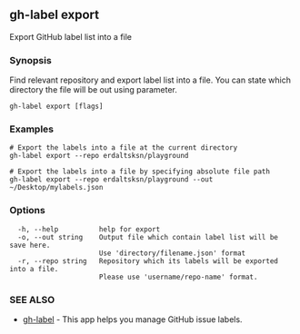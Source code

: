 ## gh-label export

Export GitHub label list into a file

### Synopsis

Find relevant repository and export label list into a file. You can
state which directory the file will be out using parameter.

```
gh-label export [flags]
```

### Examples

```
# Export the labels into a file at the current directory
gh-label export --repo erdaltsksn/playground

# Export the labels into a file by specifying absolute file path
gh-label export --repo erdaltsksn/playground --out ~/Desktop/mylabels.json
```

### Options

```
  -h, --help          help for export
  -o, --out string    Output file which contain label list will be save here.
                      Use 'directory/filename.json' format
  -r, --repo string   Repository which its labels will be exported into a file.
                      Please use 'username/repo-name' format.
```

### SEE ALSO

* [gh-label](gh-label.md)	 - This app helps you manage GitHub issue labels.

